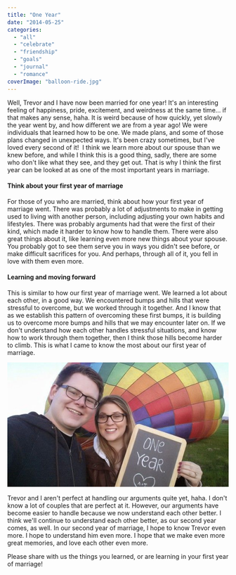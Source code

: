 ```yaml
---
title: "One Year"
date: "2014-05-25"
categories: 
  - "all"
  - "celebrate"
  - "friendship"
  - "goals"
  - "journal"
  - "romance"
coverImage: "balloon-ride.jpg"
---
```


Well, Trevor and I have now been married for one year! It's an interesting feeling of happiness, pride, excitement, and weirdness at the same time... if that makes any sense, haha. It is weird because of how quickly, yet slowly the year went by, and how different we are from a year ago! We were individuals that learned how to be one. We made plans, and some of those plans changed in unexpected ways. It's been crazy sometimes, but I've loved every second of it!  I think we learn more about our spouse than we knew before, and while I think this is a good thing, sadly, there are some who don't like what they see, and they get out. That is why I think the first year can be looked at as one of the most important years in marriage.

#### Think about your first year of marriage

For those of you who are married, think about how your first year of marriage went. There was probably a lot of adjustments to make in getting used to living with another person, including adjusting your own habits and lifestyles. There was probably arguments had that were the first of their kind, which made it harder to know how to handle them. There were also great things about it, like learning even more new things about your spouse. You probably got to see them serve you in ways you didn't see before, or make difficult sacrifices for you. And perhaps, through all of it, you fell in love with them even more.

#### Learning and moving forward

This is similar to how our first year of marriage went. We learned a lot about each other, in a good way. We encountered bumps and hills that were stressful to overcome, but we worked through it together. And I know that as we establish this pattern of overcoming these first bumps, it is building us to overcome more bumps and hills that we may encounter later on. If we don't understand how each other handles stressful situations, and know how to work through them together, then I think those hills become harder to climb. This is what I came to know the most about our first year of marriage.

![important years in marriage, first year of marriage, things to learn in the first year of marriage, celebrating one year anniversary](images/20140522_061841-1.jpg)

Trevor and I aren't perfect at handling our arguments quite yet, haha. I don't know a lot of couples that are perfect at it. However, our arguments have become easier to handle because we now understand each other better. I think we'll continue to understand each other better, as our second year comes, as well. In our second year of marriage, I hope to know Trevor even more. I hope to understand him even more. I hope that we make even more great memories, and love each other even more.

Please share with us the things you learned, or are learning in your first year of marriage!
